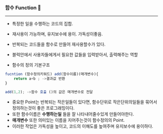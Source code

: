 ### 함수 Function 🤴
---

- 특정한 일을 수행하는 코드의 집합.
-  재사용이 가능하며, 유지보수에 용이. 가독성이좋음.
-  반복되는 코드들을 함수로 만들어 재사용할수가 있다.
-  블럭안에서 사용자들에게서 필요한 값들을 입력받아서, 출력해주는 역할

- 함수의 정의 기본구조
```javascript
fucntion (함수정의키워드) add(함수이름)(매개변수){
    return a+b ; ->결과값 반환
}

add(1,2); ->함수 호출 ()의 값은 매개변수로 전달
```
- 중요한 Point는 반복되는 작은일들이 있다면, 함수단위로 작은단위의일들을 묶어서 정의하는것이 좋은 프로그래밍이다.
- 또한  함수이름은 **수행하는일** 들을 잘 나타내어줄수있게 만들어야한다.
-  **매개변수** 또한 의미있는 이름을 지어주는것이 함수정의의 Point.
-  이러한 작업은 가독성을 높이고, 코드의 이해도를 높여주며 유지보수에 용이하다.